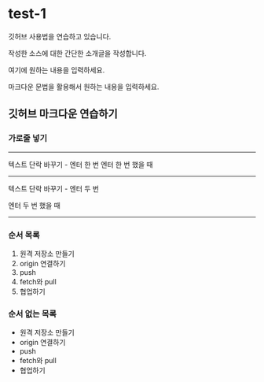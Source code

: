 # test-1
깃허브 사용법을 연습하고 있습니다.

작성한 소스에 대한 간단한 소개글을 작성합니다.

여기에 원하는 내용을 입력하세요.

마크다운 문법을 활용해서 원하는 내용을 입력하세요.

## 깃허브 마크다운 연습하기
### 가로줄 넣기
---

텍스트 단락 바꾸기 - 엔터 한 번
엔터 한 번 했을 때


---


텍스트 단락 바꾸기 - 엔터 두 번

엔터 두 번 했을 때

---

### 순서 목록

1. 원격 저장소 만들기
2. origin 연결하기
3. push
4. fetch와 pull
5. 협업하기


### 순서 없는 목록

- 원격 저장소 만들기
- origin 연결하기
- push
- fetch와 pull
- 협업하기

